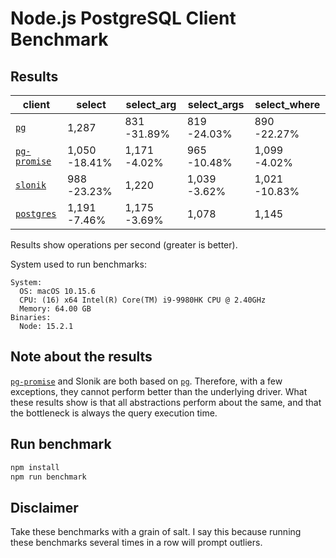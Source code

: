 # Node.js PostgreSQL Client Benchmark

## Results

|**client**|**select**|**select_arg**|**select_args**|**select_where**|
|-|-|-|-|-|
|[`pg`](https://github.com/brianc/node-postgres)|1,287|831 -31.89%|819 -24.03%|890 -22.27%|
|[`pg-promise`](https://github.com/vitaly-t/pg-promise)|1,050 -18.41%|1,171 -4.02%|965 -10.48%|1,099 -4.02%|
|[`slonik`](https://github.com/gajus/slonik)|988 -23.23%|1,220|1,039 -3.62%|1,021 -10.83%|
|[`postgres`](https://github.com/porsager/postgres)|1,191 -7.46%|1,175 -3.69%|1,078|1,145|

Results show operations per second (greater is better).

System used to run benchmarks:

```
System:
  OS: macOS 10.15.6
  CPU: (16) x64 Intel(R) Core(TM) i9-9980HK CPU @ 2.40GHz
  Memory: 64.00 GB
Binaries:
  Node: 15.2.1
```

<!-- Use https://npmjs.com/envinfo to generate the system information. -->

## Note about the results

[`pg-promise`](https://github.com/vitaly-t/pg-promise) and Slonik are both based on [`pg`](https://github.com/brianc/node-postgres). Therefore, with a few exceptions, they cannot perform better than the underlying driver. What these results show is that all abstractions perform about the same, and that the bottleneck is always the query execution time.

## Run benchmark

```bash
npm install
npm run benchmark

```

## Disclaimer

Take these benchmarks with a grain of salt. I say this because running these benchmarks several times in a row will prompt outliers.
